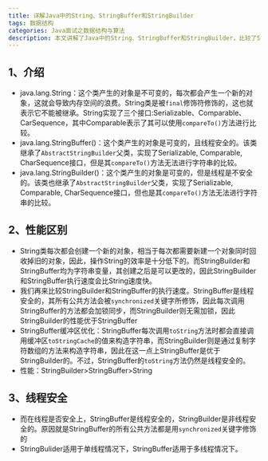 ```yaml
---
title: 详解Java中的String、StringBuffer和StringBuilder
tags: 数据结构
categories: Java面试之数据结构与算法
description: 本文讲解了Java中的String、StringBuffer和StringBuilder，比较了StringBuffer和StringBuilder的性能和线程是否安全。
---
```


## 1、介绍

- java.lang.String：这个类产生的对象是不可变的，每次都会产生一个新的对象，这就会导致内存空间的浪费。String类是被`final`修饰符修饰的，这也就表示它不能被继承。String实现了三个接口:Serializable、Comparable<String>、CarSequence，其中Comparable<String>表示了其可以使用`compareTo()`方法进行比较。
- java.lang.StringBuffer()：这个类产生的对象是可变的，且线程安全的。该类继承了`AbstractStringBuilder`父类，实现了Serializable, Comparable<StringBuffer>, CharSequence接口，但是其`compareTo()`方法无法进行字符串的比较。
- java.lang.StringBuilder()：这个类产生的对象是可变的，但是线程是不安全的。该类也继承了`AbstractStringBuilder`父类，实现了Serializable, Comparable<StringBuilder>, CharSequence接口，但也是其`compareTo()`方法无法进行字符串的比较。

## 2、性能区别

- String类每次都会创建一个新的对象，相当于每次都需要新建一个对象同时回收掉旧的对象，因此，操作String的效率是十分低下的。而StringBuilder和StringBuffer均为字符串变量，其创建之后是可以更改的，因此StringBuilder和StringBuffer执行速度会比String速度快。
- 我们再来比较StringBuilder和StringBuffer的执行速度。StringBuffer是线程安全的，其所有公共方法会被`synchronized`关键字所修饰，因此每次调用StringBuffer的方法都会加锁同步，而StringBuilder则无需加锁，因此StringBuilder的性能优于StringBuffer
- StringBuffer缓冲区优化：StringBuffer每次调用`toString`方法时都会直接调用缓冲区`toStringCache`的值来构造字符串，而StringBuilder则是通过复制字符数组的方法来构造字符串，因此在这一点上StringBuffer是优于StringBuilder的。不过，StringBuffer的`toString`方法仍然是线程安全的。
- 性能：StringBuilder>StringBuffer>String

## 3、线程安全

- 而在线程是否安全上，StringBuffer是线程安全的，StringBuilder是非线程安全的。原因就是StringBuffer的所有公共方法都是用`synchronized`关键字修饰的
- StringBulider适用于单线程情况下，StringBuffer适用于多线程情况下。





